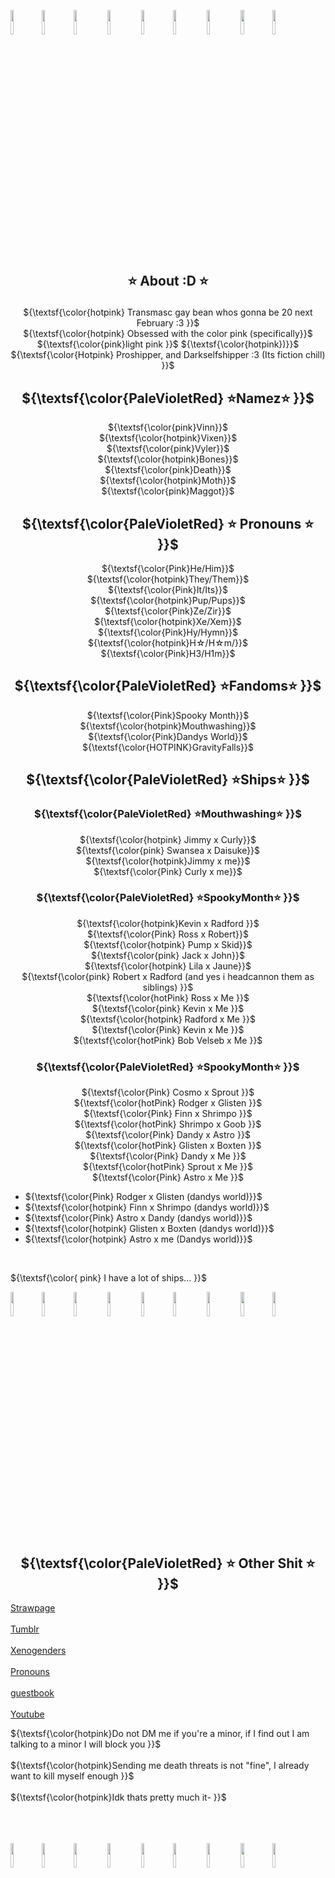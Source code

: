 <img width="10%" src="https://github.com/user-attachments/assets/b193c46b-616e-4c1f-883b-2a96f2a1f9b1"><img width="10%" src="https://github.com/user-attachments/assets/b193c46b-616e-4c1f-883b-2a96f2a1f9b1"><img width="10%" src="https://github.com/user-attachments/assets/b193c46b-616e-4c1f-883b-2a96f2a1f9b1">
<img width="10%" src="https://github.com/user-attachments/assets/b193c46b-616e-4c1f-883b-2a96f2a1f9b1">
<img width="10%" src="https://github.com/user-attachments/assets/b193c46b-616e-4c1f-883b-2a96f2a1f9b1"><img width="10%" src="https://github.com/user-attachments/assets/b193c46b-616e-4c1f-883b-2a96f2a1f9b1">
<img width="10%" src="https://github.com/user-attachments/assets/b193c46b-616e-4c1f-883b-2a96f2a1f9b1">
<img width="10%" src="https://github.com/user-attachments/assets/b193c46b-616e-4c1f-883b-2a96f2a1f9b1"><img width="10%" src="https://github.com/user-attachments/assets/b193c46b-616e-4c1f-883b-2a96f2a1f9b1">






<h2 align="center"> 

 ⭐️ About :D ⭐️
</h2>

<div align="center">

 ${\textsf{\color{hotpink} Transmasc gay bean whos gonna be 20 next February :3 }}$
<br>
${\textsf{\color{hotpink} Obsessed with the color pink (specifically}}$ ${\textsf{\color{pink}light pink }}$ ${\textsf{\color{hotpink})}}$
<br>
${\textsf{\color{Hotpink} Proshipper, and Darkselfshipper :3 (Its fiction chill) }}$
</div>

<h2 align="center"> 
${\textsf{\color{PaleVioletRed} ⭐️Namez⭐️ }}$ 

</h2>

<p align="center" width="100%">
 ${\textsf{\color{pink}Vinn}}$ 
<br>
 ${\textsf{\color{hotpink}Vixen}}$
 <BR>
 ${\textsf{\color{pink}Vyler}}$
 <BR>
 ${\textsf{\color{hotpink}Bones}}$
<BR>
 ${\textsf{\color{pink}Death}}$
 <BR>
 ${\textsf{\color{hotpink}Moth}}$
<BR>
 ${\textsf{\color{pink}Maggot}}$<BR>



<h2 align="center"> 
${\textsf{\color{PaleVioletRed} ⭐️ Pronouns ⭐️ }}$
</h2>
<p align="center" width="100%">
 ${\textsf{\color{Pink}He/Him}}$
<BR>
 ${\textsf{\color{hotpink}They/Them}}$ 
<Br>
 ${\textsf{\color{Pink}It/Its}}$
<BR>
${\textsf{\color{hotpink}Pup/Pups}}$
<BR>
 ${\textsf{\color{Pink}Ze/Zir}}$
 <BR>
 ${\textsf{\color{hotpink}Xe/Xem}}$
 <BR>
 ${\textsf{\color{Pink}Hy/Hymn}}$
<BR>
 ${\textsf{\color{hotpink}H☆/H☆m/}}$
<BR>
 ${\textsf{\color{Pink}H3/H1m}}$

<h2 align="center"> 
${\textsf{\color{PaleVioletRed} ⭐️Fandoms⭐️ }}$

</h2>
<p align="center" width="100%">
 ${\textsf{\color{Pink}Spooky Month}}$
<BR>
${\textsf{\color{hotpink}Mouthwashing}}$
<BR>
 ${\textsf{\color{Pink}Dandys World}}$
<BR>
 ${\textsf{\color{HOTPINK}GravityFalls}}$
<BR>


<h2 align="center"> 
${\textsf{\color{PaleVioletRed} ⭐️Ships⭐️ }}$

</h2>
<h3 align="center"> 
${\textsf{\color{PaleVioletRed} ⭐️Mouthwashing⭐️ }}$

</h3>
<p align="center" width="100%">
 ${\textsf{\color{hotpink} Jimmy x Curly}}$
<br>
${\textsf{\color{pink} Swansea x Daisuke}}$
<BR>
 ${\textsf{\color{hotpink}Jimmy x me}}$
<BR>
 ${\textsf{\color{Pink} Curly x me}}$

<h3 align="center"> 
${\textsf{\color{PaleVioletRed} ⭐️SpookyMonth⭐️ }}$

</h3>

 <p align="center" width="100%">
 ${\textsf{\color{hotpink}Kevin x Radford }}$
<BR>
 ${\textsf{\color{Pink} Ross x Robert}}$
<BR>
 ${\textsf{\color{hotpink} Pump x Skid}}$
<BR>
   ${\textsf{\color{pink} Jack x John}}$
<BR>
 ${\textsf{\color{hotpink} Lila x Jaune}}$
<BR>
 ${\textsf{\color{pink} Robert x Radford (and yes i headcannon them as siblings) }}$
<BR>
 ${\textsf{\color{hotPink} Ross x Me }}$
<BR>
 ${\textsf{\color{pink} Kevin x Me }}$
<BR>
 ${\textsf{\color{hotpink} Radford x Me }}$
<BR>
 ${\textsf{\color{Pink} Kevin x Me }}$
<BR>
 ${\textsf{\color{hotPink} Bob Velseb x Me }}$
<BR>

<h3 align="center"> 
${\textsf{\color{PaleVioletRed} ⭐️SpookyMonth⭐️ }}$

</h3>
 <p align="center" width="100%">
 ${\textsf{\color{Pink} Cosmo x Sprout }}$
<BR>
 ${\textsf{\color{hotPink} Rodger x Glisten }}$
<BR>
 ${\textsf{\color{Pink} Finn x Shrimpo }}$
<BR>
 ${\textsf{\color{hotPink} Shrimpo x Goob }}$
<BR>
 ${\textsf{\color{Pink} Dandy x Astro }}$
<BR>
 ${\textsf{\color{hotPink} Glisten x Boxten }}$
<BR>
 ${\textsf{\color{Pink} Dandy x Me }}$
<BR>
 ${\textsf{\color{hotPink} Sprout x Me }}$
<BR>
 ${\textsf{\color{Pink} Astro x Me }}$
<BR>




- ${\textsf{\color{Pink} Rodger x Glisten (dandys world)}}$
- ${\textsf{\color{hotpink} Finn x Shrimpo (dandys world)}}$
- ${\textsf{\color{Pink} Astro x Dandy (dandys world)}}$
- ${\textsf{\color{hotpink} Glisten x Boxten (dandys world)}}$
- ${\textsf{\color{hotpink} Astro x me (Dandys world)}}$



<br>

${\textsf{\color{ pink} I have a lot of ships... }}$

<img width="10%" src="https://github.com/user-attachments/assets/b193c46b-616e-4c1f-883b-2a96f2a1f9b1"><img width="10%" src="https://github.com/user-attachments/assets/b193c46b-616e-4c1f-883b-2a96f2a1f9b1"><img width="10%" src="https://github.com/user-attachments/assets/b193c46b-616e-4c1f-883b-2a96f2a1f9b1">
<img width="10%" src="https://github.com/user-attachments/assets/b193c46b-616e-4c1f-883b-2a96f2a1f9b1">
<img width="10%" src="https://github.com/user-attachments/assets/b193c46b-616e-4c1f-883b-2a96f2a1f9b1"><img width="10%" src="https://github.com/user-attachments/assets/b193c46b-616e-4c1f-883b-2a96f2a1f9b1">
<img width="10%" src="https://github.com/user-attachments/assets/b193c46b-616e-4c1f-883b-2a96f2a1f9b1">
<img width="10%" src="https://github.com/user-attachments/assets/b193c46b-616e-4c1f-883b-2a96f2a1f9b1"><img width="10%" src="https://github.com/user-attachments/assets/b193c46b-616e-4c1f-883b-2a96f2a1f9b1">


<h2 align="center"> 
${\textsf{\color{PaleVioletRed} ⭐️ Other Shit ⭐️ }}$
</h2>

<a href="https://skullcruncher.straw.page">Strawpage</a>
<br>
<Br>
<a href="www.tumblr.com/blog/skullcrunch3r">Tumblr</a>
<Br>
<BR>
<a href="pin.it/32dCx60em">Xenogenders</a>
<BR>
<BR>
<a href="https://pronouns.cc/@cozm1c_starz">Pronouns</a>
<br>
<BR>
<a href="https://users.smartgb.com/g/g.php?a=s&i=g19-01970-f1#write">guestbook</a>
<br>
<BR>
<a href="https://www.youtube.com/@Magg0TZD3AD">Youtube</a>

${\textsf{\color{hotpink}Do not DM me if you're a minor, if I find out I am talking to a minor I will block you }}$
<br>
<br>
${\textsf{\color{hotpink}Sending me death threats is not "fine", I already want to kill myself enough }}$
<br>
<BR>
${\textsf{\color{hotpink}Idk thats pretty much it- }}$

<br>
<BR>
<BR>
<img width="10%" src="https://github.com/user-attachments/assets/b193c46b-616e-4c1f-883b-2a96f2a1f9b1"><img width="10%" src="https://github.com/user-attachments/assets/b193c46b-616e-4c1f-883b-2a96f2a1f9b1"><img width="10%" src="https://github.com/user-attachments/assets/b193c46b-616e-4c1f-883b-2a96f2a1f9b1">
<img width="10%" src="https://github.com/user-attachments/assets/b193c46b-616e-4c1f-883b-2a96f2a1f9b1">
<img width="10%" src="https://github.com/user-attachments/assets/b193c46b-616e-4c1f-883b-2a96f2a1f9b1"><img width="10%" src="https://github.com/user-attachments/assets/b193c46b-616e-4c1f-883b-2a96f2a1f9b1">
<img width="10%" src="https://github.com/user-attachments/assets/b193c46b-616e-4c1f-883b-2a96f2a1f9b1">
<img width="10%" src="https://github.com/user-attachments/assets/b193c46b-616e-4c1f-883b-2a96f2a1f9b1"><img width="10%" src="https://github.com/user-attachments/assets/b193c46b-616e-4c1f-883b-2a96f2a1f9b1">
